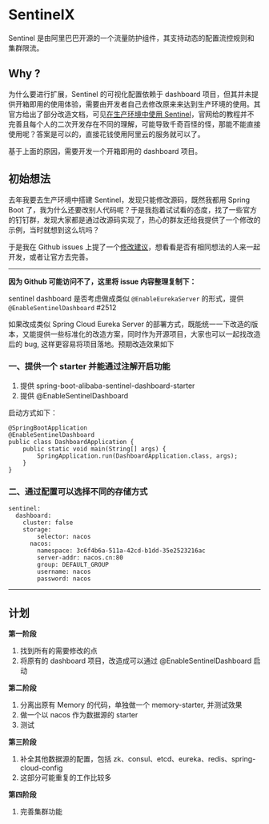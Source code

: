# SentinelX

Sentinel 是由阿里巴巴开源的一个流量防护组件，其支持动态的配置流控规则和集群限流。

## Why ?

为什么要进行扩展，Sentinel 的可视化配置依赖于 dashboard 项目，但其并未提供开箱即用的使用体验，需要由开发者自己去修改原来来达到生产环境的使用。其官方给出了部分改造文档，可见[在生产环境中使用 Sentinel](https://github.com/alibaba/Sentinel/wiki/%E5%9C%A8%E7%94%9F%E4%BA%A7%E7%8E%AF%E5%A2%83%E4%B8%AD%E4%BD%BF%E7%94%A8-Sentinel)，官网给的教程并不完善且每个人的二次开发存在不同的理解，可能导致千奇百怪的怪，那能不能直接使用呢？答案是可以的，直接花钱使用阿里云的服务就可以了。

基于上面的原因，需要开发一个开箱即用的 dashboard 项目。



## 初始想法

去年我要去生产环境中搭建 Sentinel，发现只能修改源码，既然我都用 Spring Boot 了，我为什么还要改别人代码呢？于是我抱着试试看的态度，找了一些官方的钉钉群，发现大家都是通过改源码实现了，热心的群友还给我提供了一个修改的示例，当时就想到这么坑吗？

于是我在 Github issues 上提了一个[修改建议](https://github.com/alibaba/Sentinel/issues/2512)，想看看是否有相同想法的人来一起开发，或者让官方去完善。

---

**因为 Github 可能访问不了，这里将 issue 内容整理复制下：**

sentinel dashboard 是否考虑做成类似 `@EnableEurekaServer` 的形式，提供 `@EnableSentinelDashboard` #2512

如果改成类似 Spring Cloud Eureka Server 的部署方式，既能统一一下改造的版本，又能提供一些标准化的改造方案，同时作为开源项目，大家也可以一起找改造后的 bug, 这样更容易将项目落地。预期改造效果如下

### 一、提供一个 starter 并能通过注解开启功能

1. 提供 spring-boot-alibaba-sentinel-dashboard-starter
2. 提供 @EnableSentinelDashboard

启动方式如下：

```
@SpringBootApplication
@EnableSentinelDashboard
public class DashboardApplication {
    public static void main(String[] args) {
        SpringApplication.run(DashboardApplication.class, args);
    }
}
```

### 二、通过配置可以选择不同的存储方式

```
sentinel:
  dashboard:
    cluster: false
    storage:
  		selector: nacos
      nacos:
        namespace: 3c6f4b6a-511a-42cd-b1dd-35e2523216ac
        server-addr: nacos.cn:80
        group: DEFAULT_GROUP
        username: nacos
        password: nacos
```

---

## 计划

**第一阶段**

1. 找到所有的需要修改的点
2. 将原有的 dashboard 项目，改造成可以通过 @EnableSentinelDashboard 启动

**第二阶段**

1. 分离出原有 Memory 的代码，单独做一个 memory-starter, 并测试效果
2. 做一个以 nacos 作为数据源的 starter
3. 测试

**第三阶段**

1. 补全其他数据源的配置，包括 zk、consul、etcd、eureka、redis、spring-cloud-config
1. 这部分可能重复的工作比较多

**第四阶段**

1. 完善集群功能



